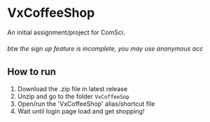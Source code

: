 # VxCoffeeShop

An initial assignment/project for ComSci. 
###### btw the sign up feature is incomplete, you may use anonymous acc

## How to run

1. Download the .zip file in latest release
2. Unzip and go to the folder `VxCoffeeSop`
3. Open/run the 'VxCoffeeShop' alias/shortcut file
4. Wait until login page load and get shopping!

